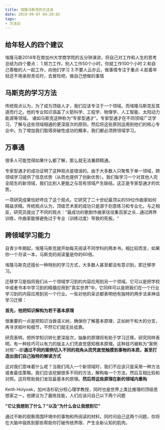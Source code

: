 ```yaml
---
title: 埃隆马斯克的方法谈
date: 2019-09-07 04:20:02
tags:
- 方法论
---
```




## 给年轻人的四个建议
埃隆马斯2014年在南加州大学商学院的五分钟演讲，将自己对工作和人生的思考总结为四个要点：
1.努力工作，别人工作50个小时，你就工作100个小时
2.和自己尊敬的人一起工作，向他们学习
3.不要人云亦云，做事情专注于重点
4.趁着年轻还不用承担责任时，去冒险吧，做自己想做的事情

## 马斯克的学习方法
传统观点认为，为了成为顶级人才，我们应该专注于一个领域。而埃隆马斯克反其道而行之。他的专业知识涵盖了火箭科学、工程学、物理学、人工智能、太阳动力能源等领域。
诸如马斯克这种称为“专家型通才”。专家型通才在不同领域广泛学习，了解与这些领域相通的更深层次的原则，然后将这些原则运用到他们的核心专业中。为了增加我们取得突破性成功的概率，我们都必须跨领域学习。

## 万事通
很多人可能觉得如果什么都了解，那么就无法兼顾精通。

专家型通才的成功证明了这种观点是错误的。由于大多数人只聚焦于单一领域，跨领域学习提供了信息优势（从而也提供了创新优势）。我们每学习一个对其他人完全陌生的新领域，我们比别人更能之与现有领域产生联结。这正是专家型通才的优势。

一项研究成果恰好呼应了这个观点。它研究了二十世纪最顶尖的59位作曲家如何精益求精。传统观点认为，顶级艺术家的成功只是源于刻意练习和专业化。与之相反，研究员提出了不同的观点：“最成功的歌剧作曲家往往集百家之长...通过跨界训练，作曲家能够避免过于专业（训练过度）导致的死板。“

## 跨领域学习能力
自青少年期起，埃隆马斯克就开始每天阅读不同学科的两本书。相比较而言，如果你一个月读一本，马斯克的阅读量是你的60倍。

埃隆马斯克还擅长一种特别的学习方式，大多数人甚至都没有意识到，即迁移学习。

迁移学习是指将我们从一个领域学习到的内容应用到另一个领域。它可以是把学校中或者书本中学习到的精髓应用到”真实世界”中，它同样可以是把我们在一个行业学习到的内容应用到另一个行业。一些对他的采访都表明他有独特的两步法来神话学习迁移：

<strong>首先，他把知识解构为若干基本原理</strong>

很重要的一点是把知识当做语义树，确保你了解基本原理，正如树干和大的分支，再寻求枝叶和细节，不然它们就无处挂靠。

研究表明，把所学知识转化更深层次，抽象的原理将有助于学习迁移。研究同样表明，有一种技巧可以有力的版主人们凭直觉感知根本原理。这种技巧被称为“案例对照”--即<strong>通过不同的案例切入不同的视角从而凭直觉触摸到事物的本质，甚至打造出我们自己独特的解读方式</strong>

这对我们意味着什么呢？当我们闯入一个新领域时，我们不应该只是采用一种方法或者最佳策略。我们应该挖掘很多不同的方法，解构每一个方法，然后互相比较和对照。这将帮助我们发现最基本的原理。<strong>然后将这些原理在新的领域内重构</strong>

Keith Holyoak，加州洛杉矶分校心理学教授，同时也是世界上类比推理的顶级思想家之一，他建议为了磨炼技能，人们应该问自己以下两个问题

<strong>”它让我想到了什么？“以及”为什么会让我想到它”</strong>

通过不断的观察周围环境中的事物和所阅读的材料，同时问自己这两个问题，你将在大脑中锻炼到那些帮助你打破传统界限、产生全新认知的肌肉。
